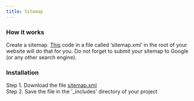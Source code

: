 ```yaml
---
title: Sitemap
---
```


### How it works

Create a sitemap. [This](https://github.com/CloudCannon/Jekyll-Tips/blob/master/sitemap.xml) code in a file called ‘sitemap.xml’ in the root of your website will do that for you. Do not forget to submit your sitemap to Google (or any other search engine).


### Installation

Step 1. Download the file [sitemap.xml](https://raw.githubusercontent.com/jhvanderschee/jekyllcodex/gh-pages/_includes/reading-time.html)
<br />Step 2. Save the file in the '_includes' directory of your project